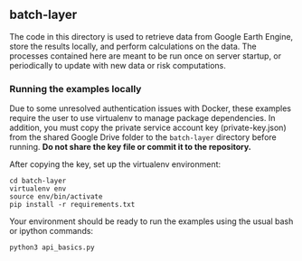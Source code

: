 
## batch-layer
The code in this directory is used to retrieve data from Google Earth Engine, store the results locally, and perform calculations on the data. The processes contained here are meant to be run once on server startup, or periodically to update with new data or risk computations. 

### Running the examples locally
Due to some unresolved authentication issues with Docker, these examples require the user to use virtualenv to manage package dependencies. In addition, you must copy the private service account key (private-key.json) from the shared Google Drive folder to the `batch-layer` directory before running. **Do not share the key file or commit it to the repository.**

After copying the key, set up the virtualenv environment:
```
cd batch-layer
virtualenv env
source env/bin/activate
pip install -r requirements.txt
```

Your environment should be ready to run the examples using the usual bash or ipython commands:
```
python3 api_basics.py
```
